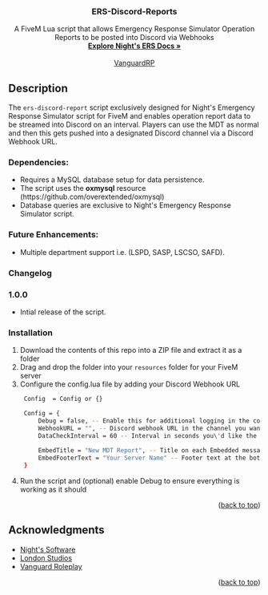 <a id="readme-top"></a>


<!-- PROJECT LOGO -->
<br />
<div align="center">

<h3 align="center">ERS-Discord-Reports</h3>

  <p align="center">
    A FiveM Lua script that allows Emergency Response Simulator Operation Reports to be posted into Discord via Webhooks
    <br />
    <a href="https://docs.nights-software.com/resources/ers/"><strong>Explore Night's ERS Docs »</strong></a>
    <br />
    <br />
    <a href="https://discord.gg/vgrdrp">VanguardRP</a>
  </p>
</div>


## Description

<p>The <code>ers-discord-report</code> script exclusively designed for Night's Emergency Response Simulator script for FiveM and enables operation report data to be streamed into Discord on an interval. Players can use the MDT as normal and then this gets pushed into a designated Discord channel via a Discord Webhook URL.</p>

<h3>Dependencies:</h3>
<ul>
  <li>Requires a MySQL database setup for data persistence.</li>
  <li>The script uses the <b>oxmysql</b> resource (https://github.com/overextended/oxmysql)
  <li>Database queries are exclusive to Night's Emergency Response Simulator script.</li>
</ul>

<h3>Future Enhancements:</h3>
<ul>
  <li>Multiple department support i.e. (LSPD, SASP, LSCSO, SAFD).</li>
</ul>

### Changelog

<h3>1.0.0</h3>
<ul>
  <li>Intial release of the script.</li>
</ul>

### Installation

1. Download the contents of this repo into a ZIP file and extract it as a folder
2. Drag and drop the folder into your `resources` folder for your FiveM server
3. Configure the config.lua file by adding your Discord Webhook URL
   ```sh
    Config  = Config or {}

    Config = {
        Debug = false, -- Enable this for additional logging in the console
        WebhookURL = "", -- Discord webhook URL in the channel you want the data posted to
        DataCheckInterval = 60 -- Interval in seconds you\'d like the script to check for new records (recommend every minute at a minimum)
        
        EmbedTitle = "New MDT Report", -- Title on each Embedded message
        EmbedFooterText = "Your Server Name" -- Footer text at the bottom of each message
    }
   ```
4. Run the script and (optional) enable Debug to ensure everything is working as it should

<p align="right">(<a href="#readme-top">back to top</a>)</p>

<!-- ACKNOWLEDGMENTS -->
## Acknowledgments

* [Night's Software](https://store.nights-software.com/)
* [London Studios](https://store.londonstudios.net/)
* [Vanguard Roleplay](https://discord.gg/vgrdrp)

<p align="right">(<a href="#readme-top">back to top</a>)</p>